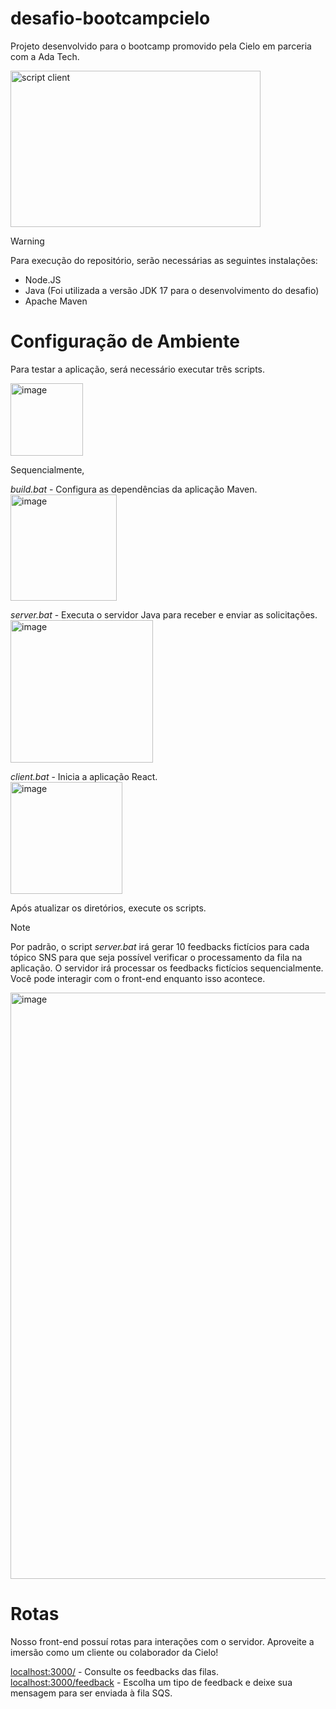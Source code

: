 # desafio-bootcampcielo
Projeto desenvolvido para o bootcamp promovido pela Cielo em parceria com a Ada Tech.

<img width="400" height="250" alt="script client" src="https://github.com/lucaskraus/desafio-bootcampcielo/assets/72233741/42014375-62ac-4d73-8493-2f99dc1b29fb">

> [!WARNING]
> Para execução do repositório, serão necessárias as seguintes instalações:

- Node.JS
- Java (Foi utilizada a versão JDK 17 para o desenvolvimento do desafio)
- Apache Maven

# Configuração de Ambiente

Para testar a aplicação, será necessário executar três scripts. <br/>

<img width="116" alt="image" src="https://github.com/lucaskraus/desafio-bootcampcielo/assets/72233741/bdb5d8bb-ba11-4e33-8896-fdc07245026d">

Sequencialmente,

*build.bat* - Configura as dependências da aplicação Maven. <br/>
<img width="170" alt="image" src="https://github.com/lucaskraus/desafio-bootcampcielo/assets/72233741/4cd75bd3-73d0-4163-a78d-37eb9d68ec53">

*server.bat* - Executa o servidor Java para receber e enviar as solicitações. <br/>
<img width="228" alt="image" src="https://github.com/lucaskraus/desafio-bootcampcielo/assets/72233741/4f610a01-6dc0-4041-b07e-7df3f8a17e5d">

*client.bat* - Inicia a aplicação React. <br/>
<img width="179" alt="image" src="https://github.com/lucaskraus/desafio-bootcampcielo/assets/72233741/983b2991-b918-42be-8d40-e437d0f2e547">

Após atualizar os diretórios, execute os scripts.

> [!NOTE]
> Por padrão, o script *server.bat* irá gerar 10 feedbacks fictícios para cada tópico SNS para que seja possível verificar o processamento da fila na aplicação. O servidor irá processar os feedbacks fictícios sequencialmente. Você pode interagir com o front-end enquanto isso acontece.

<img width="938" alt="image" src="https://github.com/lucaskraus/desafio-bootcampcielo/assets/72233741/7885cd65-a9ce-403f-9da0-245651bf4193">

# Rotas

Nosso front-end possuí rotas para interações com o servidor. Aproveite a imersão como um cliente ou colaborador da Cielo!

[localhost:3000/](https://localhost:3000) - Consulte os feedbacks das filas.<br/>
[localhost:3000/feedback](https://localhost:3000/feedback) - Escolha um tipo de feedback e deixe sua mensagem para ser enviada à fila SQS.
